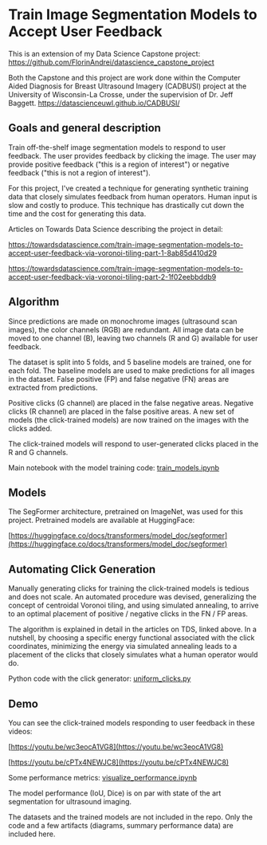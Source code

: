 # Train Image Segmentation Models to Accept User Feedback

This is an extension of my Data Science Capstone project: https://github.com/FlorinAndrei/datascience_capstone_project

Both the Capstone and this project are work done within the Computer Aided Diagnosis for Breast Ultrasound Imagery (CADBUSI) project at the University of Wisconsin-La Crosse, under the supervision of Dr. Jeff Baggett. https://datascienceuwl.github.io/CADBUSI/

## Goals and general description

Train off-the-shelf image segmentation models to respond to user feedback. The user provides feedback by clicking the image. The user may provide positive feedback ("this is a region of interest") or negative feedback ("this is not a region of interest").

For this project, I've created a technique for generating synthetic training data that closely simulates feedback from human operators. Human input is slow and costly to produce. This technique has drastically cut down the time and the cost for generating this data.

Articles on Towards Data Science describing the project in detail:

https://towardsdatascience.com/train-image-segmentation-models-to-accept-user-feedback-via-voronoi-tiling-part-1-8ab85d410d29

https://towardsdatascience.com/train-image-segmentation-models-to-accept-user-feedback-via-voronoi-tiling-part-2-1f02eebbddb9

## Algorithm

Since predictions are made on monochrome images (ultrasound scan images), the color channels (RGB) are redundant. All image data can be moved to one channel (B), leaving two channels (R and G) available for user feedback.

The dataset is split into 5 folds, and 5 baseline models are trained, one for each fold. The baseline models are used to make predictions for all images in the dataset. False positive (FP) and false negative (FN) areas are extracted from predictions.

Positive clicks (G channel) are placed in the false negative areas. Negative clicks (R channel) are placed in the false positive areas. A new set of models (the click-trained models) are now trained on the images with the clicks added.

The click-trained models will respond to user-generated clicks placed in the R and G channels.

Main notebook with the model training code: [train_models.ipynb](train_models.ipynb)

## Models

The SegFormer architecture, pretrained on ImageNet, was used for this project. Pretrained models are available at HuggingFace:

[https://huggingface.co/docs/transformers/model_doc/segformer](https://huggingface.co/docs/transformers/model_doc/segformer)

## Automating Click Generation

Manually generating clicks for training the click-trained models is tedious and does not scale. An automated procedure was devised, generalizing the concept of centroidal Voronoi tiling, and using simulated annealing, to arrive to an optimal placement of positive / negative clicks in the FN / FP areas.

The algorithm is explained in detail in the articles on TDS, linked above. In a nutshell, by choosing a specific energy functional associated with the click coordinates, minimizing the energy via simulated annealing leads to a placement of the clicks that closely simulates what a human operator would do.

Python code with the click generator: [uniform_clicks.py](uniform_clicks.py)

## Demo

You can see the click-trained models responding to user feedback in these videos:

[https://youtu.be/wc3eocA1VG8](https://youtu.be/wc3eocA1VG8)

[https://youtu.be/cPTx4NEWJC8](https://youtu.be/cPTx4NEWJC8)

Some performance metrics: [visualize_performance.ipynb](visualize_performance.ipynb)

The model performance (IoU, Dice) is on par with state of the art segmentation for ultrasound imaging.

The datasets and the trained models are not included in the repo. Only the code and a few artifacts (diagrams, summary performance data) are included here.
